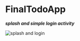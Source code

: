 # FinalTodoApp

***splash and simple login activity***

![splash and login](https://user-images.githubusercontent.com/47654208/113416189-8055dc00-93e0-11eb-86ef-1ad3b4f39cf3.gif)
